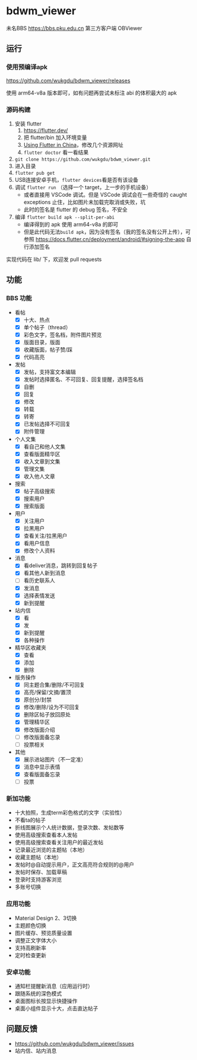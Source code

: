 # bdwm_viewer

未名BBS
https://bbs.pku.edu.cn
第三方客户端
OBViewer

## 运行

### 使用预编译apk
https://github.com/wukgdu/bdwm_viewer/releases

使用 arm64-v8a 版本即可，如有问题再尝试未标注 abi 的体积最大的 apk

### 源码构建
1. 安装 flutter 
    1. https://flutter.dev/
    2. 把 flutter/bin 加入环境变量
    3. [Using Flutter in China](https://docs.flutter.dev/community/china)，修改几个资源网址
    4. `flutter doctor` 看一看结果
2. `git clone https://github.com/wukgdu/bdwm_viewer.git`
3. 进入目录
4. `flutter pub get`
5. USB连接安卓手机，`flutter devices`看是否有该设备
6. 调试 `flutter run` （选择一个 target，上一步的手机设备）
    - 或者直接用 VSCode 调试。但是 VSCode 调试会在一些奇怪的 caught exceptions 止住，比如图片未加载完取消或失败，坑
    - 此时的签名是 flutter 的 debug 签名，不安全
7. 编译 `flutter build apk --split-per-abi`
    - 编译得到的 apk 使用 arm64-v8a 的即可
    - 但是此代码无法`build apk`，因为没有签名（我的签名没有公开上传），可参照 https://docs.flutter.cn/deployment/android/#signing-the-app 自行添加签名

实现代码在 lib/ 下，欢迎发 pull requests

## 功能
### BBS 功能
- 看帖
    - [x] 十大、热点
    - [x] 单个帖子（thread）
    - [x] 彩色文字，签名档，附件图片预览
    - [x] 版面目录，版面
    - [x] 收藏版面，帖子赞/踩
    - [x] 代码高亮
- 发帖
    - [x] 发帖，支持富文本编辑
    - [x] 发帖时选择匿名、不可回复、回复提醒，选择签名档
    - [x] 自删
    - [x] 回复
    - [x] 修改
    - [x] 转载
    - [x] 转寄
    - [x] 已发帖选择不可回复
    - [x] 附件管理
- 个人文集
    - [x] 看自己和他人文集
    - [x] 查看版面精华区
    - [x] 收入文章到文集
    - [x] 管理文集
    - [x] 收入他人文章
- 搜索
    - [x] 帖子高级搜索
    - [x] 搜索用户
    - [x] 搜索版面
- 用户
    - [x] 关注用户
    - [x] 拉黑用户
    - [x] 查看关注/拉黑用户
    - [x] 看用户信息
    - [x] 修改个人资料
- 消息
    - [x] 看deliver消息，跳转到回复帖子
    - [x] 看其他人新到消息
    - [ ] 看历史联系人
    - [x] 发消息
    - [x] 选择表情发送
    - [x] 新到提醒
- 站内信
    - [x] 看
    - [x] 发
    - [x] 新到提醒
    - [x] 各种操作
- 精华区收藏夹
    - [x] 查看
    - [x] 添加
    - [x] 删除
- 版务操作
    - [x] 同主题合集/删除/不可回复
    - [x] 高亮/保留/文摘/置顶
    - [x] 原创分/封禁
    - [x] 修改/删除/设为不可回复
    - [x] 删除区帖子放回原处
    - [x] 管理精华区
    - [x] 修改版面介绍
    - [ ] 修改版面备忘录
    - [ ] 投票相关
- 其他
    - [x] 展示进站图片（不一定准）
    - [x] 消息中显示表情
    - [x] 查看版面备忘录
    - [ ] 投票

### 新加功能
- 十大拍照，生成term彩色格式的文字（实验性）
- 不看ta的帖子
- 折线图展示个人统计数据，登录次数、发帖数等
- 使用高级搜索查看本人发帖
- 使用高级搜索查看关注用户的最近发帖
- 记录最近浏览的主题帖（本地）
- 收藏主题帖（本地）
- 发帖时@自动提示用户，正文高亮符合规则的@用户
- 发帖时保存、加载草稿
- 登录时支持游客浏览
- 多账号切换

### 应用功能
- Material Design 2、3切换
- 主题颜色切换
- 图片缓存、预览质量设置
- 调整正文字体大小
- 支持高刷新率
- 定时检查更新

### 安卓功能
- 通知栏提醒新消息（应用运行时）
- 跟随系统的深色模式
- 桌面图标长按显示快捷操作
- 桌面小组件显示十大，点击直达帖子

## 问题反馈
- https://github.com/wukgdu/bdwm_viewer/issues
- 站内信、站内消息
